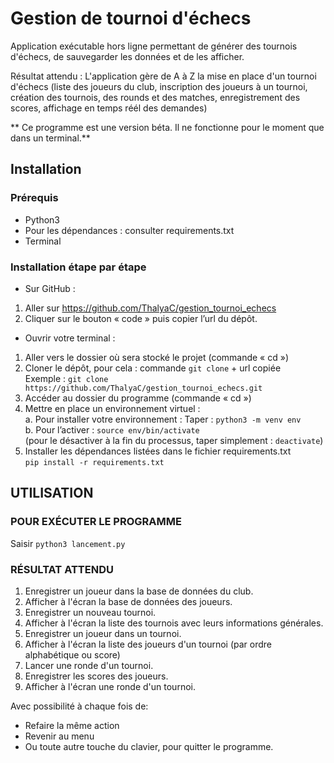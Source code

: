 # Gestion de tournoi d'échecs
Application exécutable hors ligne permettant de générer des tournois d'échecs, de sauvegarder les données et de les afficher.

Résultat attendu : L'application gère de A à Z la mise en place d'un tournoi d'échecs (liste des joueurs du club, inscription des joueurs à un tournoi, création des tournois, des rounds et des matches, enregistrement des scores, affichage en temps réél des demandes)

** Ce programme est une version béta. Il ne fonctionne pour le moment que dans un terminal.**

## Installation
### Prérequis
+ Python3
+ Pour les dépendances : consulter requirements.txt
+ Terminal
### Installation étape par étape
+	Sur GitHub :
1.	Aller sur https://github.com/ThalyaC/gestion_tournoi_echecs
2.	Cliquer sur le bouton « code » puis copier l’url du dépôt.

+	Ouvrir votre terminal :
1.	Aller vers le dossier où sera stocké le projet (commande « cd ») 
2.	Cloner le dépôt, pour cela :
commande `git clone` + url copiée  
Exemple : `git clone https://github.com/ThalyaC/gestion_tournoi_echecs.git`
3.	Accéder au dossier du programme (commande « cd ») 
4.	Mettre en place un environnement virtuel :  
    a. Pour installer votre environnement :
    Taper : `python3 -m venv env`  
    b. Pour l’activer : `source env/bin/activate`   
(pour le désactiver à la fin du processus, taper simplement : `deactivate`)
7.	Installer les dépendances listées dans le fichier requirements.txt  
`pip install -r requirements.txt`
## UTILISATION 
### POUR EXÉCUTER LE PROGRAMME
Saisir  `python3 lancement.py`
### RÉSULTAT ATTENDU
1.  Enregistrer un joueur dans la base de données du club.
2.  Afficher à l'écran la base de données des joueurs.
3.  Enregistrer un nouveau tournoi.
4.  Afficher à l'écran la liste des tournois avec leurs informations générales.
5.  Enregistrer un joueur dans un tournoi.
6.  Afficher à l'écran la liste des joueurs d'un tournoi (par ordre alphabétique ou score)
7.  Lancer une ronde d'un tournoi.
8.  Enregistrer les scores des joueurs.
9.  Afficher à l'écran une ronde d'un tournoi.  

Avec possibilité à chaque fois de:
+ Refaire la même action
+ Revenir au menu
+ Ou  toute autre touche du clavier, pour quitter le programme.
